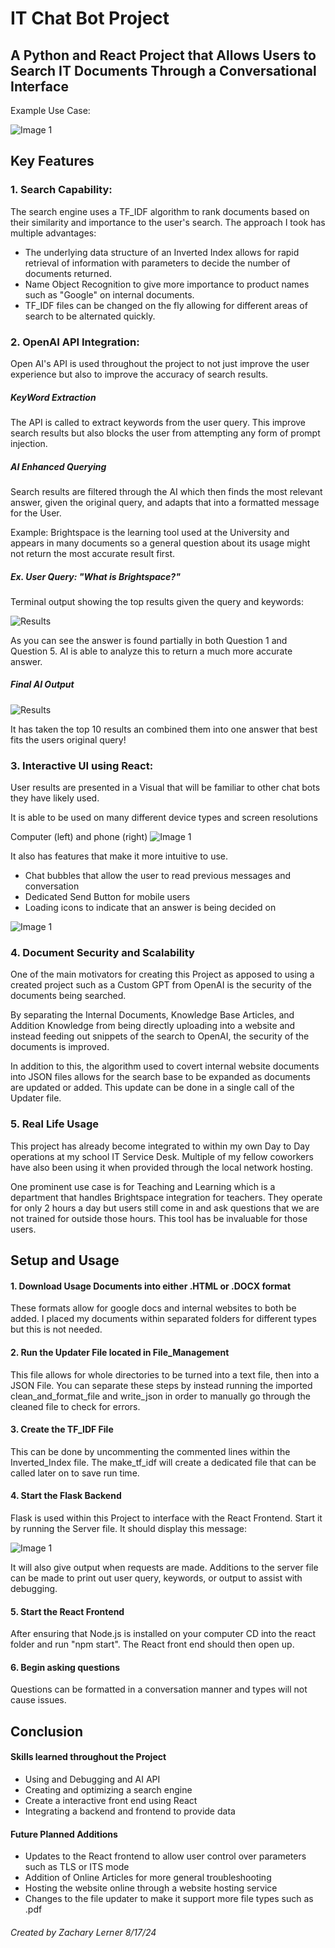 # IT Chat Bot Project

## A Python and React Project that Allows Users to Search IT Documents Through a Conversational Interface

Example Use Case:



![Image 1](dev_imgs/UI_Test.png)

## Key Features

### 1. Search Capability:

The search engine uses a TF_IDF algorithm to rank documents based on their similarity and importance to the user's search. The approach I took has multiple advantages:

* The underlying data structure of an Inverted Index allows for rapid retrieval of information with parameters to decide the number of documents returned.
* Name Object Recognition to give more importance to product names such as "Google" on internal documents.
* TF_IDF files can be changed on the fly allowing for different areas of search to be alternated quickly.

### 2. OpenAI API Integration:

Open AI's API is used throughout the project to not just improve the user experience but also to improve the accuracy of search results.

##### KeyWord Extraction
The API is called to extract keywords from the user query. This improve search results but also blocks the user from attempting any form of prompt injection.

##### AI Enhanced Querying

Search results are filtered through the AI which then finds the most relevant answer, given the original query, and adapts that into a formatted message for the User. 

Example: Brightspace is the learning tool used at the University and appears in many documents so a general question about its usage might not return the most accurate result first.

##### Ex. User Query: "What is Brightspace?"

Terminal output showing the top results given the query and keywords:

![Results](dev_imgs/results.png)

As you can see the answer is found partially in both Question 1 and Question 5. AI is able to analyze this to return a much more accurate answer.

##### Final AI Output

![Results](dev_imgs/results2.png)

It has taken the top 10 results an combined them into one answer that best fits the users original query! 

### 3. Interactive UI using React:

User results are presented in a Visual that will be familiar to other chat bots they have likely used.

It is able to be used on many different device types and screen resolutions

Computer (left) and phone (right)
![Image 1](dev_imgs/react.png)

It also has features that make it more intuitive to use.
* Chat bubbles that allow the user to read previous messages and conversation 
* Dedicated Send Button for mobile users 
* Loading icons to indicate that an answer is being decided on

![Image 1](dev_imgs/bubble.png)

### 4. Document Security and Scalability 

One of the main motivators for creating this Project as apposed to using a created project such as a Custom GPT from OpenAI is the security of the documents being searched. 

By separating the Internal Documents, Knowledge Base Articles, and Addition Knowledge from being directly uploading into a website and instead feeding out snippets of the search to OpenAI, the security of the documents is improved. 

In addition to this, the algorithm used to covert internal website documents into JSON files allows for the search base to be expanded as documents are updated or added. This update can be done in a single call of the Updater file.

### 5. Real Life Usage

This project has already become integrated to within my own Day to Day operations at my school IT Service Desk. Multiple of my fellow coworkers have also been using it when provided through the local network hosting. 

One prominent use case is for Teaching and Learning which is a department that handles Brightspace integration for teachers. They operate for only 2 hours a day but users still come in and ask questions that we are not trained for outside those hours. This tool has be invaluable for those users.

## Setup and Usage

#### 1. Download Usage Documents into either .HTML or .DOCX format

These formats allow for google docs and internal websites to both be added. I placed my documents within separated folders for different types but this is not needed.

#### 2. Run the Updater File located in File_Management

This file allows for whole directories to be turned into a text file, then into a JSON File. You can separate these steps by instead running the imported clean_and_format_file and write_json in order to manually go through the cleaned file to check for errors. 

#### 3. Create the TF_IDF File

This can be done by uncommenting the commented lines within the Inverted_Index file. The make_tf_idf will create a dedicated file that can be called later on to save run time.

#### 4. Start the Flask Backend

Flask is used within this Project to interface with the React Frontend. Start it by running the Server file. It should display this message:

![Image 1](dev_imgs/flask.png)

It will also give output when requests are made. Additions to the server file can be made to print out user query, keywords, or output to assist with debugging.

#### 5. Start the React Frontend 

After ensuring that Node.js is installed on your computer CD into the react folder and run "npm start". The React front end should then open up. 

#### 6. Begin asking questions

Questions can be formatted in a conversation manner and types will not cause issues. 

## Conclusion

#### Skills learned throughout the Project

* Using and Debugging and AI API 
* Creating and optimizing a search engine
* Create a interactive front end using React
* Integrating a backend and frontend to provide data

#### Future Planned Additions 

* Updates to the React frontend to allow user control over parameters such as TLS or ITS mode
* Addition of Online Articles for more general troubleshooting 
* Hosting the website online through a website hosting service 
* Changes to the file updater to make it support more file types such as .pdf


###### Created by Zachary Lerner 8/17/24















 




